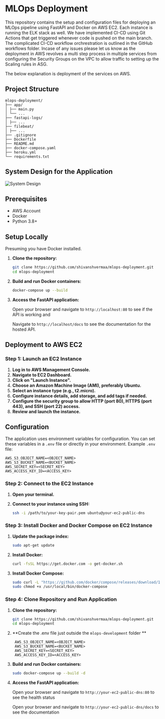 # MLOps Deployment

This repository contains the setup and configuration files for deploying an MLOps pipeline using FastAPI and Docker on AWS EC2.
Each instance is running the ELK stack as well. We have implemented CI-CD using Git Actions that get triggered whenever code is pushed on the main branch. The complicated CI-CD workflow orchrestration is outlined in the GitHub workflows folder. Incase of any issues please let us know as the deployment in AWS revolves a multi step process in multiple services from configuring the Security Groups on the VPC to allow traffic to setting up the Scaling rules in ASG. 

The below explanation is deployment of the services on AWS.

## Project Structure

```
mlops-deployment/
├── app/
│ ├── main.py
│ └── ...
├── fastapi-logs/
│ ├── ...
├── filebeat/
│ ├── ...
├── .gitignore
├── Dockerfile
├── README.md
├── docker-compose.yaml
├── heroku.yml
└── requirements.txt
```
## System Design for the Application

![System Design](https://github.com/shivanshvermaa/mlops-deployment/assets/37590846/431dfdc7-9d44-4fcc-96c4-9049e38c3c3e)


## Prerequisites

- AWS Account
- Docker
- Python 3.8+

## Setup Locally

Presuming you have Docker installed.

1. **Clone the repository:**

    ```bash
    git clone https://github.com/shivanshvermaa/mlops-deployment.git
    cd mlops-deployment
    ```
    
2. **Build and run Docker containers:**

    ```bash
    docker-compose up --build
    ```

2. **Access the FastAPI application:**

    Open your browser and navigate to `http://localhost:80` to see if the API is working and

   Navigate to `http://localhost/docs` to see the documentation for the hosted API.

## Deployment to AWS EC2

### Step 1: Launch an EC2 Instance

1. **Log in to AWS Management Console.**
2. **Navigate to EC2 Dashboard.**
3. **Click on "Launch Instance".**
4. **Choose an Amazon Machine Image (AMI), preferably Ubuntu.**
5. **Select an instance type (e.g., t2.micro).**
6. **Configure instance details, add storage, and add tags if needed.**
7. **Configure the security group to allow HTTP (port 80), HTTPS (port 443), and SSH (port 22) access.**
8. **Review and launch the instance.**
   
## Configuration

The application uses environment variables for configuration. You can set these variables in a `.env` file or directly in your environment. Example `.env` file:

```
AWS_S3_OBJECT_NAME=<OBJECT_NAME>
AWS_S3_BUCKET_NAME=<BUCKET_NAME>
AWS_SECRET_KEY=<SECRET_KEY>
AWS_ACCESS_KEY_ID=<ACCESS_KEY>
```

### Step 2: Connect to the EC2 Instance

1. **Open your terminal.**
2. **Connect to your instance using SSH:**

    ```bash
    ssh -i /path/to/your-key-pair.pem ubuntu@your-ec2-public-dns
    ```

### Step 3: Install Docker and Docker Compose on EC2 Instance

1. **Update the package index:**

    ```bash
    sudo apt-get update
    ```

2. **Install Docker:**

    ```bash
    curl -fsSL https://get.docker.com -o get-docker.sh
    ```

3. **Install Docker Compose:**

    ```bash
    sudo curl -L "https://github.com/docker/compose/releases/download/1.29.2/docker-compose-$(uname -s)-$(uname -m)" -o /usr/local/bin/docker-compose
    sudo chmod +x /usr/local/bin/docker-compose
    ```

### Step 4: Clone Repository and Run Application

1. **Clone the repository:**

    ```bash
    git clone https://github.com/shivanshvermaa/mlops-deployment.git
    cd mlops-deployment
    ```
2. **Create the .env file just outside the `mlops-development` folder **
   ```
    AWS_S3_OBJECT_NAME=<OBJECT_NAME>
    AWS_S3_BUCKET_NAME=<BUCKET_NAME>
    AWS_SECRET_KEY=<SECRET_KEY>
    AWS_ACCESS_KEY_ID=<ACCESS_KEY>
    ```

4. **Build and run Docker containers:**

    ```bash
    sudo docker-compose up --build -d
    ```

5. **Access the FastAPI application:**

    Open your browser and navigate to `http://your-ec2-public-dns:80` to see the health status
   
    Open your browser and navigate to `http://your-ec2-public-dns/docs` to see the documentation

